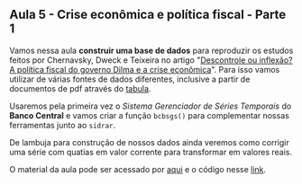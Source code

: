 ## Aula 5 - Crise econômica e política fiscal - Parte 1

Vamos nessa aula **construir uma base de dados** para reproduzir os estudos feitos por Chernavsky, Dweck e Teixeira no artigo "[Descontrole ou inflexão? A política fiscal do governo Dilma e a crise econômica](https://www.scielo.br/scielo.php?script=sci_arttext&pid=S0104-06182020000300811&tlng=pt)". Para isso vamos utilizar de várias fontes de dados diferentes, inclusive a partir de documentos de pdf através do [tabula](https://tabula.technology/). 

Usaremos pela primeira vez o *Sistema Gerenciador de Séries Temporais* do **Banco Central** e vamos criar a função `bcbsgs()` para complementar nossas ferramentas junto ao `sidrar`.

De lambuja para construção de nossos dados ainda veremos como corrigir uma série com quatias em valor corrente para transformar em valores reais.

O material da aula pode ser acessado por [aqui](https://matiascardomingo.github.io/B_R_Curso/Aula-5.html) e o código nesse [link](https://github.com/matiascardomingo/B_R_Curso/blob/main/Scripts/Aula%205.Rmd). 
